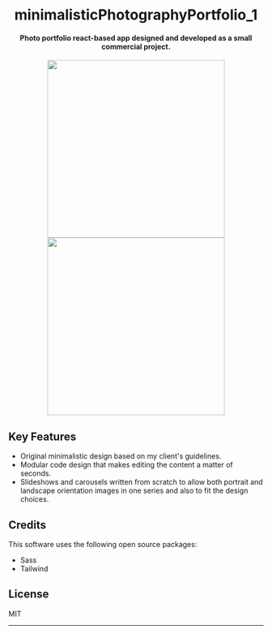 
<h1 align="center">
minimalisticPhotographyPortfolio_1
</h1>

<h4 align="center">Photo portfolio react-based app designed and developed as a small commercial project.</h4>

<p align="center"> 
  <img height="350px" src="https://github.com/szczek/minimalisticPhotographyPortfolio_1/assets/66899019/7650228c-af6c-49c8-b5a4-c1dc7e998546" />

  <img height="350px" src="https://github.com/szczek/minimalisticPhotographyPortfolio_1/assets/66899019/76c5f753-4974-4201-96af-0864777ffa28" />

</p>

## Key Features

* Original minimalistic design based on my client's guidelines.
* Modular code design that makes editing the content a matter of seconds.
* Slideshows and carousels written from scratch to allow both portrait and landscape orientation images in one series and also to fit the design choices.

## Credits

This software uses the following open source packages:

- Sass
- Tailwind

## License

MIT

---
